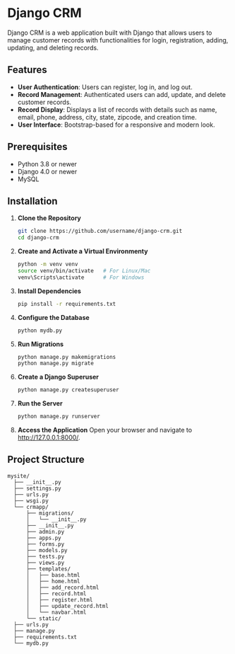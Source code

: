 # Django CRM

Django CRM is a web application built with Django that allows users to manage customer records with functionalities for login, registration, adding, updating, and deleting records.

## Features

- **User Authentication**: Users can register, log in, and log out.
- **Record Management**: Authenticated users can add, update, and delete customer records.
- **Record Display**: Displays a list of records with details such as name, email, phone, address, city, state, zipcode, and creation time.
- **User Interface**: Bootstrap-based for a responsive and modern look.

## Prerequisites

- Python 3.8 or newer
- Django 4.0 or newer
- MySQL

## Installation

1. **Clone the Repository**

   ```bash
   git clone https://github.com/username/django-crm.git
   cd django-crm

2. **Create and Activate a Virtual Environmenty**

   ```bash
   python -m venv venv
   source venv/bin/activate   # For Linux/Mac
   venv\Scripts\activate      # For Windows

3. **Install Dependencies**
   ```bash
   pip install -r requirements.txt

4. **Configure the Database**
   ```bash
   python mydb.py

5. **Run Migrations**
   ```bash
   python manage.py makemigrations
   python manage.py migrate

6. **Create a Django Superuser**
   ```bash
   python manage.py createsuperuser
7. **Run the Server**
   ```bash
   python manage.py runserver

8. **Access the Application**
   Open your browser and navigate to http://127.0.0.1:8000/.

## Project Structure

```plaintext
mysite/
  ├── __init__.py
  ├── settings.py
  ├── urls.py
  ├── wsgi.py
  └── crmapp/
      ├── migrations/
      │   └── __init__.py
      ├── __init__.py
      ├── admin.py
      ├── apps.py
      ├── forms.py
      ├── models.py
      ├── tests.py
      ├── views.py
      ├── templates/
      │   ├── base.html
      │   ├── home.html
      │   ├── add_record.html
      │   ├── record.html
      │   ├── register.html
      │   ├── update_record.html
      │   └── navbar.html
      └── static/
  ├── urls.py
  ├── manage.py
  ├── requirements.txt
  └── mydb.py
